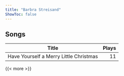 ```yaml
---
title: "Barbra Streisand"
ShowToc: false
---
```


## Songs
Title | Plays 
----- | -----: 
Have Yourself a Merry Little Christmas | 11

{{< more >}}